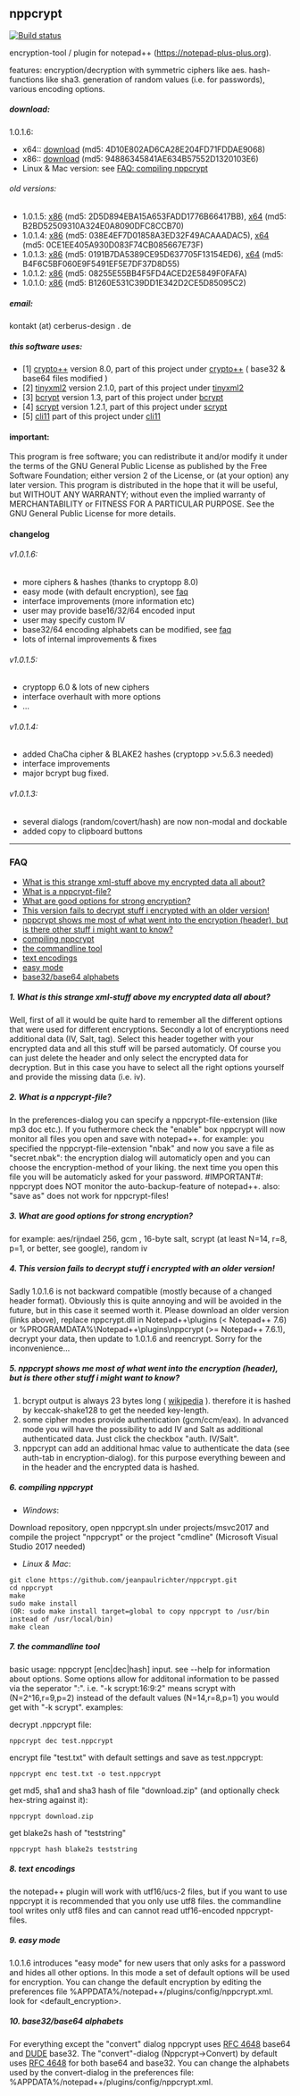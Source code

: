 ## nppcrypt
[![Build status](https://ci.appveyor.com/api/projects/status/x5fsebx1ofk0qync?svg=true)](https://ci.appveyor.com/project/jeanpaulrichter/nppcrypt)

encryption-tool / plugin for notepad++ (https://notepad-plus-plus.org).

features: encryption/decryption with symmetric ciphers like aes. hash-functions like sha3. generation of random values (i.e. for passwords), various encoding options.

##### download:
1.0.1.6:
* x64:: [download](https://github.com/jeanpaulrichter/nppcrypt/releases/download/1.0.1.6/nppcrypt_1.0.1.6_x64.zip) (md5: 4D10E802AD6CA28E204FD71FDDAE9068)
* x86:: [download](https://github.com/jeanpaulrichter/nppcrypt/releases/download/1.0.1.6/nppcrypt_1.0.1.6_x86.zip) (md5: 94886345841AE634B57552D1320103E6)
* Linux & Mac version: see [FAQ: compiling nppcrypt](#faq_6)
###### old versions:
* 1.0.1.5: [x86](https://github.com/jeanpaulrichter/nppcrypt/releases/download/1.0.1.5/nppcrypt_1.0.1.5_x86.zip) (md5: 2D5D894EBA15A653FADD1776B66417BB), [x64](https://github.com/jeanpaulrichter/nppcrypt/releases/download/1.0.1.5/nppcrypt_1.0.1.5_x64.zip) (md5: B2BD52509310A324E0A8090DFC8CCB70)
* 1.0.1.4: [x86](http://www.cerberus-design.de/nppcrypt_1.0.1.4_x86.zip) (md5: 038E4EF7D01858A3ED32F49ACAAADAC5), [x64](http://www.cerberus-design.de/nppcrypt_1.0.1.4_x64.zip) (md5: 0CE1EE405A930D083F74CB085667E73F)
* 1.0.1.3: [x86](http://www.cerberus-design.de/nppcrypt_1.0.1.3_x86.zip) (md5: 0191B7DA5389CE95D637705F13154ED6), [x64](http://www.cerberus-design.de/nppcrypt_1.0.1.3_x64.zip) (md5: B4F6C5BF060E9F5491EF5E7DF37D8D55)
* 1.0.1.2: [x86](http://www.cerberus-design.de/nppcrypt_1.0.1.2.zip) (md5: 08255E55BB4F5FD4ACED2E5849F0FAFA)
* 1.0.1.0: [x86](http://www.cerberus-design.de/nppcrypt_1.0.1.0.zip) (md5: B1260E531C39DD1E342D2CE5D85095C2)

##### email:
kontakt (at) cerberus-design . de

##### this software uses:

- [1] [crypto++](https://www.cryptopp.com) version 8.0, part of this project under [crypto++](src/cryptopp) ( base32 & base64 files modified )
- [2] [tinyxml2](http://www.grinninglizard.com/tinyxml2) version 2.1.0, part of this project under [tinyxml2](src/tinyxml2)
- [3] [bcrypt](http://www.openwall.com/crypt/) version 1.3, part of this project under [bcrypt](src/bcrypt)
- [4] [scrypt](https://www.tarsnap.com/scrypt.html) version 1.2.1, part of this project under [scrypt](src/scrypt)
- [5] [cli11](https://github.com/CLIUtils/CLI11)  part of this project under [cli11](src/cli11)

#### important:
This program is free software; you can redistribute it and/or modify it under the terms of the GNU General Public License as published by the Free Software Foundation; either version 2 of the License, or (at your option) any later version. This program is distributed in the hope that it will be useful, but WITHOUT ANY WARRANTY; without even the implied warranty of MERCHANTABILITY or FITNESS FOR A PARTICULAR PURPOSE. See the GNU General Public License for more details.

#### changelog
###### v1.0.1.6:
- more ciphers & hashes (thanks to cryptopp 8.0)
- easy mode (with default encryption), see [faq](#faq_9)
- interface improvements (more information etc)
- user may provide base16/32/64 encoded input
- user may specify custom IV
- base32/64 encoding alphabets can be modified, see [faq](#faq_10)
- lots of internal improvements & fixes
###### v1.0.1.5:
- cryptopp 6.0 & lots of new ciphers
- interface overhault with more options
- ...
###### v1.0.1.4:
 - added ChaCha cipher & BLAKE2 hashes (cryptopp >v.5.6.3 needed)
 - interface improvements
 - major bcrypt bug fixed.
###### v1.0.1.3:
 - several dialogs (random/covert/hash) are now non-modal and dockable
 - added copy to clipboard buttons


----------
### FAQ


  - [What is this strange xml-stuff above my encrypted data all about?](#faq_1)
  - [What is a nppcrypt-file?](#faq_2)
  - [What are good options for strong encryption?](#faq_3)
  - [This version fails to decrypt stuff i encrypted with an older version!](#faq_4)
  - [nppcrypt shows me most of what went into the encryption (header), but is there other stuff i might want to know?](#faq_5)
  - [compiling nppcrypt](#faq_6)
  - [the commandline tool](#faq_7)
  - [text encodings](#faq_8)
  - [easy mode](#faq_9)
  - [base32/base64 alphabets](#faq_10)


##### <a name="faq_1"></a> 1. What is this strange xml-stuff above my encrypted data all about?
Well, first of all it would be quite hard to remember all the different options that were used for different encryptions. Secondly a lot of encryptions need additional data (IV, Salt, tag). Select this header together with your encrypted data and all this stuff will be parsed automaticly. Of course you can just delete the header and only select the encrypted data for decryption. But in this case you have to select all the right options yourself and provide the missing data (i.e. iv).

##### <a name="faq_2"></a>2. What is a nppcrypt-file?
In the preferences-dialog you can specify a nppcrypt-file-extension (like mp3 doc etc.). If you futhermore check the "enable" box nppcrypt will now monitor all files you open and save with notepad++. for example: you specified the nppcrypt-file-extension "nbak" and now you save a file as "secret.nbak": the encryption dialog will automaticly open and you 
can choose the encryption-method of your liking. the next time you open this file you will be automaticly asked for your password. #IMPORTANT#: nppcrypt does NOT monitor the auto-backup-feature of notepad++. also: "save as" does not work for nppcrypt-files!

##### <a name="faq_3"></a>3. What are good options for strong encryption?
for example: aes/rijndael 256, gcm , 16-byte salt, scrypt (at least N=14, r=8, p=1, or better, see google), random iv

##### <a name="faq_4"></a>4. This version fails to decrypt stuff i encrypted with an older version!
Sadly 1.0.1.6 is not backward compatible (mostly because of a changed header format). Obviously this is quite annoying and will be avoided in the future, but in this case it seemed worth it. Please download an older version (links above), replace nppcrypt.dll in Notepad++\plugins (< Notepad++ 7.6) or %PROGRAMDATA%\Notepad++\plugins\nppcrypt (>= Notepad++ 7.6.1), decrypt your data, then update to 1.0.1.6 and reencrypt. Sorry for the inconvenience...

##### <a name="faq_5"></a>5. nppcrypt shows me most of what went into the encryption (header), but is there other stuff i might want to know?
1) bcrypt output is always 23 bytes long ( [wikipedia](https://en.wikipedia.org/wiki/Bcrypt) ). therefore it is hashed by keccak-shake128 to get the needed key-length.
2) some cipher modes provide authentication (gcm/ccm/eax). In advanced mode you will have the possibility to add IV and Salt as additional authenticated data. Just click the checkbox "auth. IV/Salt".
3) nppcrypt can add an additional hmac value to authenticate the data (see auth-tab in encryption-dialog). for this purpose everything beween <nppcrypt> and </nppcrypt> in the header and the encrypted data is hashed.

##### <a name="faq_6"></a>6. compiling nppcrypt
- *Windows*: 

Download repository, open nppcrypt.sln under projects/msvc2017 and compile the project "nppcrypt" or the project "cmdline" (Microsoft Visual Studio 2017 needed)


- *Linux & Mac*:
```
git clone https://github.com/jeanpaulrichter/nppcrypt.git
cd nppcrypt
make
sudo make install
(OR: sudo make install target=global to copy nppcrypt to /usr/bin instead of /usr/local/bin)
make clean
```

##### <a name="faq_7"></a>7. the commandline tool
basic usage: nppcrypt [enc|dec|hash] input. see --help for information about options. Some options allow for additonal information to be passed via the seperator ":". i.e. "-k scrypt:16:9:2" means scrypt with (N=2^16,r=9,p=2) instead of the default values (N=14,r=8,p=1) you would get with "-k scrypt".
examples:

decrypt .nppcrypt file:
```
nppcrypt dec test.nppcrypt
```
encrypt file "test.txt" with default settings and save as test.nppcrypt:
```
nppcrypt enc test.txt -o test.nppcrypt 
```
get md5, sha1 and sha3 hash of file "download.zip" (and optionally check hex-string against it):
```
nppcrypt download.zip
```
get blake2s hash of "teststring"
```
nppcrypt hash blake2s teststring
```

##### <a name="faq_8"></a>8. text encodings
the notepad++ plugin will work with utf16/ucs-2 files, but if you want to use nppcrypt it is recommended that you only use utf8 files. the commandline tool writes only utf8 files and can cannot read utf16-encoded nppcrypt-files.

##### <a name="faq_9"></a>9. easy mode
1.0.1.6 introduces "easy mode" for new users that only asks for a password and hides all other options. In this mode a set of default options will be used for encryption. You can change the default encryption by editing the preferences file %APPDATA%/notepad++/plugins/config/nppcrypt.xml. look for <default_encryption>.

##### <a name="faq_10"></a>10. base32/base64 alphabets
For everything except the "convert" dialog nppcrypt uses [RFC 4648](https://tools.ietf.org/html/rfc4648) base64 and [DUDE](http://www.ietf.org/proceedings/51/I-D/draft-ietf-idn-dude-02.txt) base32. The "convert"-dialog (Nppcrypt->Convert) by default uses [RFC 4648](https://tools.ietf.org/html/rfc4648) for both base64 and base32. You can change the alphabets used by the convert-dialog in the preferences file: %APPDATA%/notepad++/plugins/config/nppcrypt.xml.
